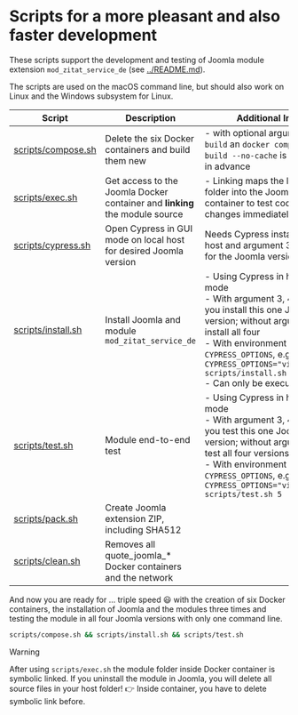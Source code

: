 # Scripts for a more pleasant and also faster development

These scripts support the development and testing of Joomla module extension `mod_zitat_service_de` (see [../README.md](../README.md)).

The scripts are used on the macOS command line, but should also work on Linux and the Windows subsystem for Linux.

| Script | Description | Additional Info |
| --- | --- | --- |
| [scripts/compose.sh](./compose.sh) | Delete the six Docker containers and build them new | - with optional argument `build` an `docker compose build --no-cache` is executed in advance |
| [scripts/exec.sh](./exec.sh) | Get access to the Joomla Docker container and **linking** the module source | - Linking maps the local host folder into the Joomla Docker container to test code changes immediately |
| [scripts/cypress.sh](./cypress.sh) | Open Cypress in GUI mode on local host for desired Joomla version | Needs Cypress installed on host and argument 3, 4, 5 or 6 for the Joomla version. |
| [scripts/install.sh](./install.sh) | Install Joomla and module `mod_zitat_service_de` | - Using Cypress in headless mode<br>- With argument 3, 4, 5 or 6 you install this one Joomla version; without argument install all four<br>- With environment variable `CYPRESS_OPTIONS`, e.g., `CYPRESS_OPTIONS="video=true" scripts/install.sh 5`<br />- Can only be executed once |
| [scripts/test.sh](./test.sh) | Module end-to-end test | - Using Cypress in headless mode<br>- With argument 3, 4, 5 or 6 you test this one Joomla version; without argument to test all four versions<br>- With environment variable `CYPRESS_OPTIONS`, e.g., `CYPRESS_OPTIONS="video=true" scripts/test.sh 5` |
| [scripts/pack.sh](./pack.sh) | Create Joomla extension ZIP, including SHA512 |  |
| [scripts/clean.sh](./clean.sh) | Removes all quote_joomla_* Docker containers and the network |  |

And now you are ready for ... triple speed :smiley: with the creation of six Docker containers, the installation of Joomla and the modules three times and testing the module in all four Joomla versions with only one command line.
```bash
scripts/compose.sh && scripts/install.sh && scripts/test.sh
```

> [!WARNING]
> After using `scripts/exec.sh` the module folder inside Docker container is symbolic linked. If you uninstall the module in Joomla, you will delete all source files in your host folder! :point_right: Inside container, you have to delete symbolic link before.
